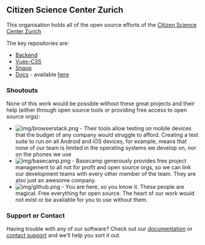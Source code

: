 ## Citizen Science Center Zurich

This organisation holds all of the open source efforts of the [Citizen Science Center Zurich](https://citizenscience.ch)

The key repositories are:

* [Backend](https://github.com/CitizenScienceCenter/backend)
* [Vuex-C3S](https://github.com/CitizenScienceCenter/vuex-c3s)
* [Snapp](https://github.com/CitizenScienceCenter/snapp-site)
* [Docs](https://github.com/CitizenScienceCenter/documentations) - available [here](https://docs.citizenscience.ch)

### Shoutouts

None of this work would be possible without these great projects and their help (either through open source tools or providing free access to open source orgs):

* ![img/browserstack.png](https://browserstack.com) - Their tools allow testing on mobile devices that the budget of any company would struggle to afford. Creating a test suite to run on all Android and iOS devices, for example, means that none of our team is limited in the operating systems we develop on, nor on the phones we use
* ![img/basecamp.png](https://basecamp.com) - Basecamp generously provides free project management to all not for profit and open source orgs, so we can link our development teams with every other member of the team. They are also just an awesome company.
* ![img/github.png](https://github.com) - You are here, so you know it. These people are magical. Free everything for open source. The heart of our work would not exist or be available for you to use without them.


### Support or Contact

Having trouble with any of our software? Check out our [documentation](https://docs.citizenscience.ch) or [contact support](mailto:info@citizenscience.ch) and we’ll help you sort it out.
